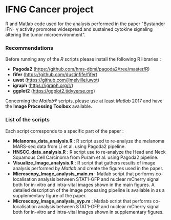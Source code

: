 # IFNG Cancer project
R and Matlab code used for the analysis performed in the paper "Bystander IFN- γ activity promotes widespread and sustained cytokine signaling altering the tumor microenvironment".

### Recommendations

Before running any of the *R* scripts please install the following R libraries :
- **Pagoda2** (https://github.com/hms-dbmi/pagoda2/tree/master/R)
- **fifer** (https://github.com/dustinfife/fifer)
- **uwot** (https://github.com/jlmelville/uwot)
- **igraph** (https://igraph.org/r/)
- **ggplot2** (https://ggplot2.tidyverse.org)

Concerning the *Matlab®* scripts, please use at least *Matlab* 2017 and have the **Image Processing Toolbox** available.

### List of the scripts
Each script corresponds to a specific part of the paper :

- **Melanoma_data_analysis.R** : R script used to re-analyze the melanoma MARS-seq data from Li et al. using Pagoda2 pipeline.
- **HNSCC_data_analysis.R** : R script use to re-analyze the Head and Neck Squamous Cell Carcinoma from Puram et al. using Pagoda2 pipeline.
- **Visualize_Image_analysis.R** : R script that gathers results of image analysis performed by *Matlab* and create the figures used in the paper.
- **Microscopy_Image_analysis_main.m** : Matlab script that performs co-localisation analysis between STAT1-GFP and nuclear mCherry signal both for in-vitro and intra-vital images shown in the main figures. A detailed description of the image processing pipeline is available in as a supplementary figure of the paper. 
- **Microscopy_Image_analysis_syp.m** : Matlab script that performs co-localisation analysis between STAT1-GFP and nuclear mCherry signal both for in-vitro and intra-vital images shown in supplementary figures.
